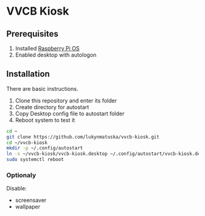 # VVCB Kiosk

## Prerequisites

1. Installed [Raspberry Pi OS](https://www.raspberrypi.com/software/)
1. Enabled desktop with autologon

## Installation

There are basic instructions.

1. Clone this repository and enter its folder
1. Create directory for autostart
1. Copy Desktop config file to autostart folder
1. Reboot system to test it

```sh
cd ~
git clone https://github.com/lukynmatuska/vvcb-kiosk.git 
cd ~/vvcb-kiosk
mkdir -p ~/.config/autostart
ln -s ~/vvcb-kiosk/vvcb-kiosk.desktop ~/.config/autostart/vvcb-kiosk.desktop
sudo systemctl reboot
```

### Optionaly

Disable:

- screensaver
- wallpaper
